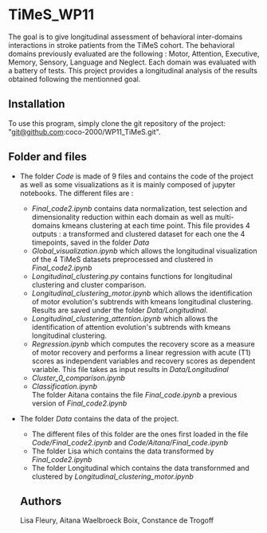 # TiMeS_WP11
The goal is to give longitudinal assessment of behavioral inter-domains interactions in stroke patients from the TiMeS cohort.
The behavioral domains previously evaluated are the following : Motor, Attention, Executive, Memory, Sensory, Language and Neglect. 
Each domain was evaluated with a battery of tests. This project provides a longitudinal analysis of the results obtained following the mentionned goal.

## Installation
To use this program, simply clone the git repository of the project: 
"git@github.com:coco-2000/WP11_TiMeS.git".

## Folder and files

- The folder *Code* is made of 9 files and contains the code of the project as well as some visualizations as it is mainly composed of jupyter notebooks.
    The different files are :
    - *Final_code2.ipynb* contains data normalization, test selection and dimensionality reduction within each domain as well as multi-domains kmeans clustering at each time point.
      This file provides 4 outputs : a transformed and clustered dataset for each one the 4 timepoints, saved in the folder *Data*
    - *Global_visualization.ipynb* which allows the longitudinal visualization of the 4 TiMeS datasets preprocessed and clustered in *Final_code2.ipynb*
    - *Longitudinal_clustering.py* contains functions for longitudinal clustering and cluster comparison.
    - *Longitudinal_clustering_motor.ipynb* which allows the identification of motor evolution's subtrends with kmeans longitudinal clustering. Results are saved under the folder *Data/Longitudinal*.
    - *Longitudinal_clustering_attention.ipynb* which allows the identification of attention evolution's subtrends with kmeans longitudinal clustering.
    - *Regression.ipynb* which computes the recovery score as a measure of motor recovery and performs a linear regression with acute (T1) scores as independent variables and recovery scores as dependent variable.
      This file takes as input results in *Data/Longitudinal*
    - *Cluster_0_comparison.ipynb*
    - *Classification.ipynb*                                                                    
    The folder Aitana contains the file *Final_code.ipynb* a previous version of *Final_code2.ipynb*

- The folder *Data* contains the data of the project. 
    - The different files of this folder are the ones first loaded in the file *Code/Final_code2.ipynb* and *Code/Aitana/Final_code.ipynb*
    - The folder Lisa which contains the data transformed by *Final_code2.ipynb*
    - The folder Longitudinal which contains the data transfornmed and clustered by *Longitudinal_clustering_motor.ipynb*
 
  ## Authors
  Lisa Fleury, Aitana Waelbroeck Boix, Constance de Trogoff
